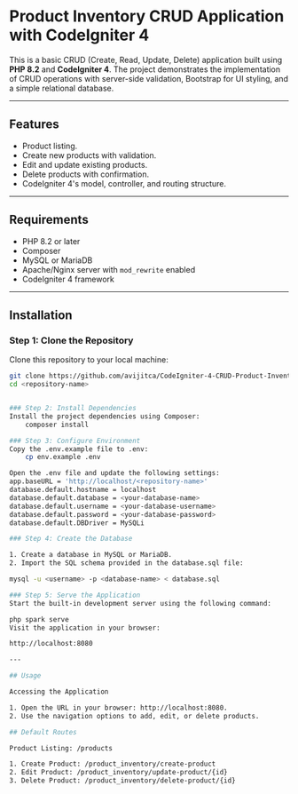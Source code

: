 # Product Inventory CRUD Application with CodeIgniter 4

This is a basic CRUD (Create, Read, Update, Delete) application built using **PHP 8.2** and **CodeIgniter 4**. The project demonstrates the implementation of CRUD operations with server-side validation, Bootstrap for UI styling, and a simple relational database.

---

## Features
- Product listing.
- Create new products with validation.
- Edit and update existing products.
- Delete products with confirmation.
- CodeIgniter 4's model, controller, and routing structure.

---

## Requirements
- PHP 8.2 or later
- Composer
- MySQL or MariaDB
- Apache/Nginx server with `mod_rewrite` enabled
- CodeIgniter 4 framework

---

## Installation

### Step 1: Clone the Repository
Clone this repository to your local machine:
```bash
git clone https://github.com/avijitca/CodeIgniter-4-CRUD-Product-Inventory.git
cd <repository-name>


### Step 2: Install Dependencies
Install the project dependencies using Composer:
	composer install

### Step 3: Configure Environment
Copy the .env.example file to .env:
	cp env.example .env

Open the .env file and update the following settings:
app.baseURL = 'http://localhost/<repository-name>'
database.default.hostname = localhost
database.default.database = <your-database-name>
database.default.username = <your-database-username>
database.default.password = <your-database-password>
database.default.DBDriver = MySQLi

### Step 4: Create the Database

1. Create a database in MySQL or MariaDB.
2. Import the SQL schema provided in the database.sql file:

mysql -u <username> -p <database-name> < database.sql

###	Step 5: Serve the Application
Start the built-in development server using the following command:

php spark serve
Visit the application in your browser:

http://localhost:8080

---

## Usage

Accessing the Application

1. Open the URL in your browser: http://localhost:8080.
2. Use the navigation options to add, edit, or delete products.

## Default Routes

Product Listing: /products

1. Create Product: /product_inventory/create-product
2. Edit Product: /product_inventory/update-product/{id}
3. Delete Product: /product_inventory/delete-product/{id}
